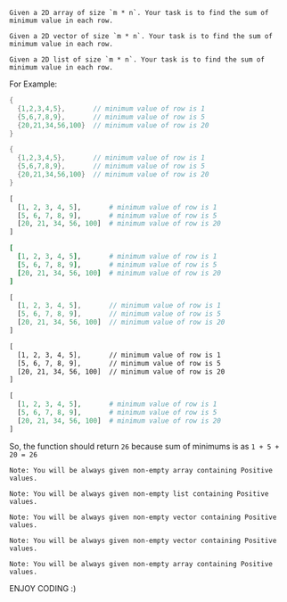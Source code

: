 ~~~if:csharp,javascript,cfml,php
Given a 2D array of size `m * n`. Your task is to find the sum of minimum value in each row.
~~~
~~~if:cpp
Given a 2D vector of size `m * n`. Your task is to find the sum of minimum value in each row.
~~~
~~~if:python,ruby
Given a 2D list of size `m * n`. Your task is to find the sum of minimum value in each row.
~~~

For Example:
```cpp
{
  {1,2,3,4,5},       // minimum value of row is 1
  {5,6,7,8,9},       // minimum value of row is 5
  {20,21,34,56,100}  // minimum value of row is 20
}
```
```csharp
{
  {1,2,3,4,5},       // minimum value of row is 1
  {5,6,7,8,9},       // minimum value of row is 5
  {20,21,34,56,100}  // minimum value of row is 20
}
```
```python
[
  [1, 2, 3, 4, 5],       # minimum value of row is 1
  [5, 6, 7, 8, 9],       # minimum value of row is 5
  [20, 21, 34, 56, 100]  # minimum value of row is 20
]
```
```ruby
[
  [1, 2, 3, 4, 5],       # minimum value of row is 1
  [5, 6, 7, 8, 9],       # minimum value of row is 5
  [20, 21, 34, 56, 100]  # minimum value of row is 20
]
```
```javascript
[
  [1, 2, 3, 4, 5],       // minimum value of row is 1
  [5, 6, 7, 8, 9],       // minimum value of row is 5
  [20, 21, 34, 56, 100]  // minimum value of row is 20
]
```
```cfml
[
  [1, 2, 3, 4, 5],       // minimum value of row is 1
  [5, 6, 7, 8, 9],       // minimum value of row is 5
  [20, 21, 34, 56, 100]  // minimum value of row is 20
]
```
```php
[
  [1, 2, 3, 4, 5],       # minimum value of row is 1
  [5, 6, 7, 8, 9],       # minimum value of row is 5
  [20, 21, 34, 56, 100]  # minimum value of row is 20
]
```
So, the function should return `26` because sum of minimums is as `1 + 5 + 20 = 26`

~~~if:javascript,php
Note: You will be always given non-empty array containing Positive values.
~~~
~~~if:python
Note: You will be always given non-empty list containing Positive values.
~~~
~~~if:cpp
Note: You will be always given non-empty vector containing Positive values.
~~~
~~~if:c#
Note: You will be always given non-empty vector containing Positive values.
~~~
~~~if:cfml
Note: You will be always given non-empty array containing Positive values.
~~~

ENJOY CODING :)

